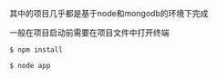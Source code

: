  其中的项目几乎都是基于node和mongodb的环境下完成
 
 
 
 一般在项目启动前需要在项目文件中打开终端
 ```
 $ npm install
 ```
 
 ```
 $ node app
 ```